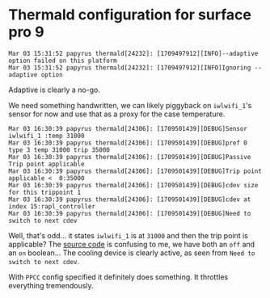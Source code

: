 # Thermald configuration for surface pro 9

```
Mar 03 15:31:52 papyrus thermald[24232]: [1709497912][INFO]--adaptive option failed on this platform
Mar 03 15:31:52 papyrus thermald[24232]: [1709497912][INFO]Ignoring --adaptive option
```

Adaptive is clearly a no-go.

We need something handwritten, we can likely piggyback on `iwlwifi_1`'s sensor for now and use that as a proxy for the case temperature.

```
Mar 03 16:30:39 papyrus thermald[24306]: [1709501439][DEBUG]Sensor iwlwifi_1 :temp 31000
Mar 03 16:30:39 papyrus thermald[24306]: [1709501439][DEBUG]pref 0 type 3 temp 31000 trip 35000
Mar 03 16:30:39 papyrus thermald[24306]: [1709501439][DEBUG]Passive Trip point applicable
Mar 03 16:30:39 papyrus thermald[24306]: [1709501439][DEBUG]Trip point applicable <  0:35000
Mar 03 16:30:39 papyrus thermald[24306]: [1709501439][DEBUG]cdev size for this trippoint 1
Mar 03 16:30:39 papyrus thermald[24306]: [1709501439][DEBUG]cdev at index 15:rapl_controller
Mar 03 16:30:39 papyrus thermald[24306]: [1709501439][DEBUG]Need to switch to next cdev
```

Well, that's odd... it states `iwlwifi_1` is at `31000` and then the trip point is applicable? The [source code](https://github.com/intel/thermal_daemon/blob/9ac497badd88d9a31b0dfde98d8a9054a4087008/src/thd_trip_point.cpp#L234-L242) is confusing to me, we have both an `off` and an `on` boolean... The cooling device is clearly active, as seen from `Need to switch to next cdev`.


With `PPCC` config specified it definitely does something. It throttles everything tremendously.